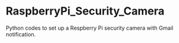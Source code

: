 # RaspberryPi_Security_Camera
Python codes to set up a Respberry Pi security camera with Gmail notification.
